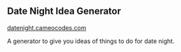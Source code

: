 ## Date Night Idea Generator
[datenight.cameocodes.com](http://datenight.cameocodes.com/)

A generator to give you ideas of things to do for date night.
